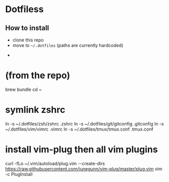 # Dotfiless

## How to install
- clone this repo
- move to `~/.dotfiles` (paths are currently hardcoded)
- ```bash

# (from the repo)
brew bundle 
cd ~
# symlink zshrc 
ln -s ~/.dotfiles/zsh/zshrc .zshrc
ln -s ~/.dotfiles/git/gitconfig .gitconfig
ln -s ~/.dotfiles/vim/vimrc .vimrc
ln -s ~/.dotfiles/tmux/tmux.conf .tmux.conf

# install vim-plug then all vim plugins
curl -fLo ~/.vim/autoload/plug.vim --create-dirs https://raw.githubusercontent.com/junegunn/vim-plug/master/plug.vim
vim -c PlugInstall

```




